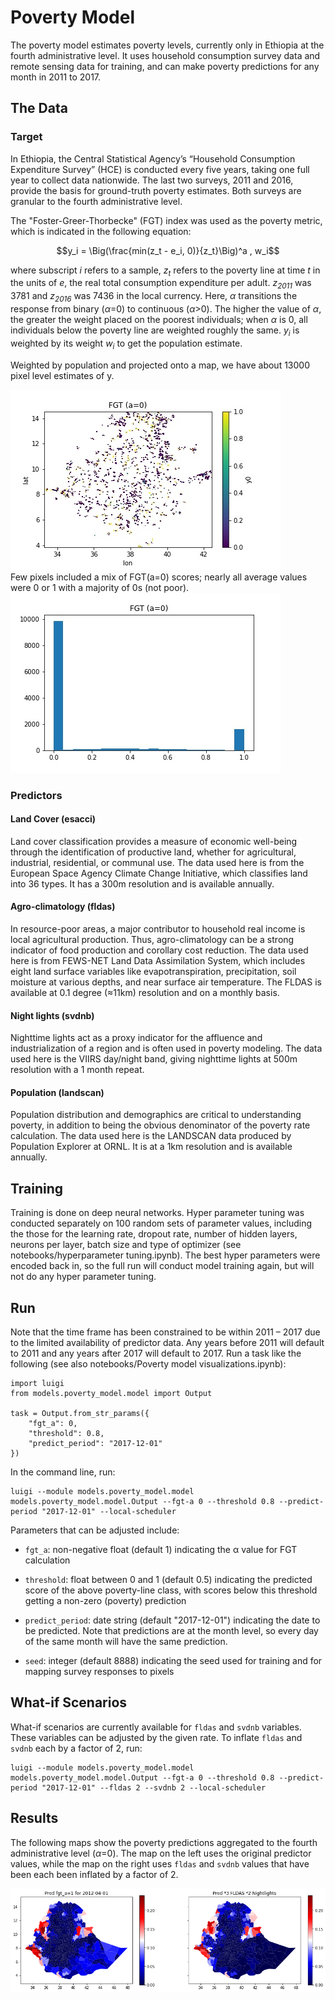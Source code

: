 # Poverty Model
The poverty model estimates poverty levels, currently only in Ethiopia at the fourth administrative level. It uses household consumption survey data and remote sensing data for training, and can make poverty predictions for any month in 2011 to 2017. 

## The Data
### Target
In Ethiopia, the Central Statistical Agency’s “Household Consumption Expenditure Survey” (HCE) is conducted every five years, taking one full year to collect data nationwide. The last two surveys, 2011 and 2016, provide the basis for ground-truth poverty estimates. Both surveys are granular to the fourth administrative level. 

The "Foster-Greer-Thorbecke" (FGT) index was used as the poverty metric, which is indicated in the following equation:

```math
y_i = \Big(\frac{min(z_t - e_i, 0)}{z_t}\Big)^a , w_i
```

where subscript *i* refers to a sample, *z<sub>t</sub>* refers to the poverty line at time *t* in the units of *e*, the real total consumption expenditure per adult. *z<sub>2011</sub>* was 3781 and *z<sub>2016</sub>* was 7436 in the local currency. Here, *α* transitions the response from binary (*α*=0) to continuous (*α*>0). The higher the value of *α*, the greater the weight placed on the poorest individuals; when *α* is 0, all individuals below the poverty line are weighted roughly the same. *y<sub>i</sub>* is weighted by its weight *w<sub>i</sub>* to get the population estimate.  

Weighted by population and projected onto a map, we have about 13000 pixel level estimates of y. 
<div <fig><img src="www/fgt_0_train.jpg" </div>
<br>
Few pixels included a mix of FGT(a=0) scores; nearly all average values were 0 or 1 with a majority of 0s (not poor). 
<div <fig><img src="www/hist.jpg" </div>
<br>

### Predictors
#### Land Cover (esacci)
Land cover classification provides a measure of economic well-being through the identification of productive land, whether for agricultural, industrial, residential, or communal use. The data used here is from the European Space Agency Climate Change Initiative, which classifies land into 36 types. It has a 300m resolution and is available annually. 

#### Agro-climatology (fldas)
In resource-poor areas, a major contributor to household real income is local agricultural production. Thus, agro-climatology can be a strong indicator of food production and corollary cost reduction. The data used here is from FEWS-NET Land Data Assimilation System, which includes eight land surface variables like evapotranspiration, precipitation, soil moisture at various depths, and near surface air temperature. The FLDAS is available at 0.1 degree (≈11km) resolution and on a monthly basis.

#### Night lights (svdnb)
Nighttime lights act as a proxy indicator for the affluence and industrialization of a region and is often used in poverty modeling. The data used here is the VIIRS day/night band, giving nighttime lights at 500m resolution with a 1 month repeat.

#### Population (landscan)
Population distribution and demographics are critical to understanding poverty, in addition to being the obvious denominator of the poverty rate calculation. The data used here is the LANDSCAN data produced by Population Explorer at ORNL. It is at a 1km resolution and is available annually. 


## Training
Training is done on deep neural networks. Hyper parameter tuning was conducted separately on 100 random sets of parameter values, including the those for the learning rate, dropout rate, number of hidden layers, neurons per layer, batch size and type of optimizer (see notebooks/hyperparameter tuning.ipynb). The best hyper parameters were encoded back in, so the full run will conduct model training again, but will not do any hyper parameter tuning.


## Run
Note that the time frame has been constrained to be within 2011 – 2017 due to the limited availability of predictor data. Any years before 2011 will default to 2011 and any years after 2017 will default to 2017. Run a task like the following (see also notebooks/Poverty model visualizations.ipynb): 

```
import luigi
from models.poverty_model.model import Output

task = Output.from_str_params({
    "fgt_a": 0,
    "threshold": 0.8,
    "predict_period": "2017-12-01"
})
```
In the command line, run:
```
luigi --module models.poverty_model.model models.poverty_model.model.Output --fgt-a 0 --threshold 0.8 --predict-period "2017-12-01" --local-scheduler
```
Parameters that can be adjusted include:

* `fgt_a`: non-negative float (default 1) indicating the α value for FGT calculation

* `threshold`: float between 0 and 1 (default 0.5) indicating the predicted score of the above poverty-line class, with scores below this threshold getting a non-zero (poverty) prediction

* `predict_period`: date string (default "2017-12-01") indicating the date to be predicted. Note that predictions are at the month level, so every day of the same month will have the same prediction.

* `seed`: integer (default 8888) indicating the seed used for training and for mapping survey responses to pixels


## What-if Scenarios
What-if scenarios are currently available for `fldas` and `svdnb` variables. These variables can be adjusted by the given rate. To inflate `fldas` and `svdnb` each by a factor of 2, run:
```
luigi --module models.poverty_model.model models.poverty_model.model.Output --fgt-a 0 --threshold 0.8 --predict-period "2017-12-01" --fldas 2 --svdnb 2 --local-scheduler
```


## Results
The following maps show the poverty predictions aggregated to the fourth administrative level (*α*=0). The map on the left uses the original predictor values, while the map on the right uses `fldas` and `svdnb` values that have been each been inflated by a factor of 2. 

<div <fig><img src="www/compare.png" </div>